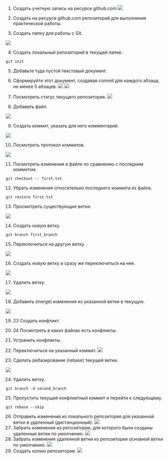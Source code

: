1. Создать учетную запись на ресурсе github.com
![](/images/1GitAccount.jpg)
2. Создать на ресурсе github.com репозиторий для выполнения практической работы.

3. Создать папку для работы с Git.


![](/images/4Papka.jpg)

4. Создать локальный репозиторий в текущей папке.
```
git init
```
5. Добавьте туда пустой текстовый документ.

6. Сформируйте этот документ, создавая commit для каждого абзаца, не менее 5 абзацев.
![](/images/6first_paragraph.jpg)
![](/images/6third_paragraph.jpg)
7. Посмотреть статус текущего репозитория.
![](/images/7status.jpg)
8. Добавить файл.


![](/images/8newTXT.jpg)

9. Создать коммит, указать для него комментарий.


![](/images/9commit.jpg)

10. Посмотреть протокол коммитов.


![](/images/10Log.jpg)

11. Посмотреть изменения в файле по сравнению с последним коммитом.
```
git checkout -- first.txt
```
12. Убрать изменения относительно последнего коммита из файла.
```
git restore first.txt
```
13. Просмотреть существующие ветки.


![](/images/13branch.jpg)

14. Создать новую ветку.
```
git branch first_branch
```
15. Переключиться на другую ветку.


![](/images/15checkout.jpg)

16. Создать новую ветку и сразу же переключиться на нее.


![](/images/16checkout-b.jpg)

17. Удалить ветку.


![](/images/17delete.jpg)

18. Добавить (merge) изменения из указанной ветки в текущую.


![](/images/18merge.jpg)

19. 23 Создать конфликт.

20. 24 Посмотреть в каких файлах есть конфликты.

21. Устранить конфликты.

22. Переключиться на указанный коммит.
![](/images/22commitCheck.jpg)
23. Сделать ребазирование (rebase) текущей ветки.


![](/images/23rebase.jpg)

24. Удалить ветку.
```
git branch -d second_branch
```
25. Пропустить текущий конфликтный коммит и перейти к следующему.
```
git rebase --skip
```
26. Отправить изменения из локального репозитория для указанной ветки в удаленный (дистанционный).
![](/images/26push.jpg)
27. Забрать изменения из репозитория, для которого были созданы удаленные ветки по умолчанию.
![](/images/27pull.jpg)
28. Забрать изменения удаленной ветки из репозитория основной ветки по умолчанию.
![](/images/28push.jpg)
29. Создать копию репозитория.
![](/images/29clone.jpg)
